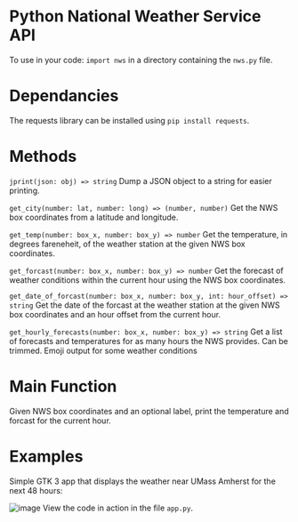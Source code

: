 # Python National Weather Service API
To use in your code: `import nws` in a directory containing the `nws.py` file.

# Dependancies
The requests library can be installed using `pip install requests`.

# Methods
`jprint(json: obj) => string` Dump a JSON object to a string for easier printing. 

`get_city(number: lat, number: long) => (number, number)` Get the NWS box coordinates from a latitude and longitude.

`get_temp(number: box_x, number: box_y) => number` Get the temperature, in degrees fareneheit, of the weather station at the given NWS box coordinates.

`get_forcast(number: box_x, number: box_y) => number` Get the forecast of weather conditions within the current hour using the NWS box coordinates.

`get_date_of_forcast(number: box_x, number: box_y, int: hour_offset) => string` Get the date of the forcast at the weather station at the given NWS box coordinates and an hour offset from the current hour.

`get_hourly_forecasts(number: box_x, number: box_y) => string` Get a list of forecasts and temperatures for as many hours the NWS provides. Can be trimmed. Emoji output for some weather conditions

# Main Function
Given NWS box coordinates and an optional label, print the temperature and forcast for the current hour. 

# Examples
Simple GTK 3 app that displays the weather near UMass Amherst for the next 48 hours:

![image](https://user-images.githubusercontent.com/69878563/201768004-b6e920de-f88e-4040-8675-06adbd19885d.png)
View the code in action in the file `app.py`. 
